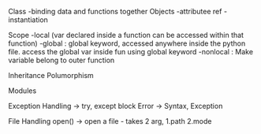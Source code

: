 Class
    -binding data and functions together
Objects
    -attributee ref
    -instantiation

Scope
    -local (var declared inside a function can be accessed within that function)
    -global : 
        global keyword, accessed anywhere inside the python file.
        access the global var inside fun using global keyword
    -nonlocal :
        Make variable belong to outer function

Inheritance
Polumorphism

Modules

Exception Handling ->  try, except block
Error -> Syntax, Exception

File Handling
open() -> open a file
    - takes 2 arg, 
        1.path
        2.mode